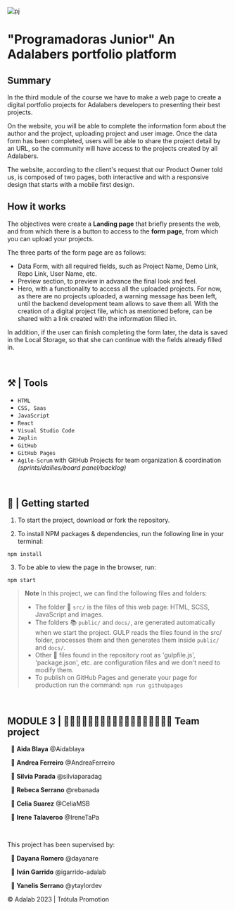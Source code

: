 
![pj](https://github.com/silviaparadag/digital-portfolio-team-project-adalab/assets/130361802/2539be6d-61a9-4453-9852-6d1824d06408)

# "Programadoras Junior" An Adalabers portfolio platform

## Summary

In the third module of the course we have to make a web page to create a digital portfolio projects for Adalabers developers to presenting their best projects.

On the website, you will be able to complete the information form about the author and the project, uploading project and user image. Once the data form has been completed, users will be able to share the project detail by an URL, so the community will have access to the projects created by all Adalabers.

The website, according to the client's request that our Product Owner told us, is composed of two pages, both interactive and with a responsive design that starts with a mobile first design.

## How it works

The objectives were create a **Landing page** that briefly presents the web, and from which there is a button to access to the **form page**, from which you can upload your projects.

The three parts of the form page are as follows:

- Data Form, with all required fields, such as Project Name, Demo Link, Repo Link, User Name, etc.
- Preview section, to preview in advance the final look and feel.
- Hero, with a functionality to access all the uploaded projects. For now, as there are no projects uploaded, a warning message has been left, until the backend development team allows to save them all.
With the creation of a digital project file, which as mentioned before, can be shared with a link created with the information filled in.

In addition, if the user can finish completing the form later, the data is saved in the Local Storage, so that she can continue with the fields already filled in.

&nbsp;

## ⚒️ | Tools

- `HTML`
- `CSS, Saas`
- `JavaScript`
- `React`
- `Visual Studio Code`
- `Zeplin`
- `GitHub`
- `GitHub Pages`
- `Agile-Scrum` with GitHub Projects for team organization & coordination *(sprints/dailies/board panel/backlog)*

&nbsp;

## 🎲 | Getting started

1. To start the project, download or fork the repository.

2. To install NPM packages & dependencies, run the following line in your terminal:

~~~
npm install
~~~

3. To be able to view the page in the browser, run:

~~~
npm start
~~~

> **Note** In this project, we can find the following files and folders:
>
>- The folder 📂 `src/` is the files of this web page: HTML, SCSS, JavaScript and images.
>- The folders 📚 `public/` and `docs/`, are generated automatically when we start the project. GULP reads the files found in the src/ folder, processes them and then generates them inside `public/` and `docs/`.
>- Other 📝 files found in the repository root as 'gulpfile.js', 'package.json', etc. are configuration files and we don't need to modify them.
>- To publish on GitHub Pages and generate your page for production run the command: `npm run githubpages`

&nbsp;

## MODULE 3 | 👩🏻‍💻👩🏻‍💻👩🏼‍💻👩🏻‍💻👩🏻‍💻👩🏻‍💻 Team project

&nbsp;
🔸 **Aida Blaya** @Aidablaya

&nbsp;
🔸 **Andrea Ferreiro** @AndreaFerreiro

&nbsp;
🔸 **Silvia Parada** @silviaparadag

&nbsp;
🔸 **Rebeca Serrano** @rebanada

&nbsp;
🔸 **Celia Suarez** @CeliaMSB

&nbsp;
🔸 **Irene Talaveroo** @IreneTaPa

&nbsp;

This project has been supervised by:

&nbsp;
🔹 **Dayana Romero** @dayanare

&nbsp;
🔹 **Iván Garrido** @igarrido-adalab

&nbsp;
🔹 **Yanelis Serrano** @ytaylordev

© Adalab 2023 | Trótula Promotion
